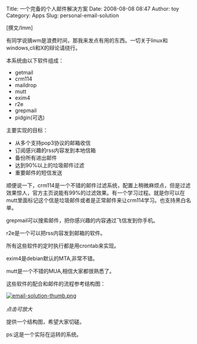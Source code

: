 Title: 一个完备的个人邮件解决方案
Date: 2008-08-08 08:47
Author: toy
Category: Apps
Slug: personal-email-solution

[撰文/lmm]

有同学说搞wm是浪费时间，那我来发点有用的东西。一切关于linux和windows,cli和X的辩论请绕行。

本系统由以下软件组成：

-   getmail
-   crm114
-   maildrop
-   mutt
-   exim4
-   r2e
-   grepmail
-   pidgin(可选)

主要实现的目标：

-   从多个支持pop3协议的邮箱收信
-   订阅感兴趣的rss内容发到本地信箱
-   备份所有进出邮件
-   达到90%以上的垃圾邮件过滤
-   重要邮件的短信发送

顺便说一下，crm114是一个不错的邮件过滤系统，配置上稍微麻烦点，但是过滤效果惊人，官方主页说能有99%的过滤效果。有一个学习过程。就是你可以在mutt里面标记这个信是垃圾邮件或者是正常邮件来让crm114学习。也支持黑白名单。

grepmail可以搜索邮件，把你感兴趣的内容通过飞信发到你手机。

r2e是一个可以把rss内容发到邮箱的软件。

所有这些软件的定时执行都是用crontab来实现。

exim4是debian默认的MTA,非常不错。

mutt是一个不错的MUA,相信大家都很熟悉了。

这些软件的配合和邮件的流程参考结构图：

[![email-solution-thumb.png](http://i.linuxtoy.org/i/2008/08/email-solution-thumb.png)  
](http://i.linuxtoy.org/i/2008/08/email-solution.png)  
*点击可放大*

提供一个结构图，希望大家切磋。

ps:这是一个实际在运转的系统。
